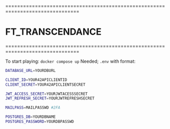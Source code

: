 ===============================================================================

# FT_TRANSCENDANCE

===============================================================================

To start playing: `docker compose up`
Needed; `.env` with format:
```bash
DATABASE_URL=YOURDBURL

CLIENT_ID=YOUR42APICLIENTID
CLIENT_SECRET=YOUR42APICLIENTSECRET

JWT_ACCESS_SECRET=YOURJWTACESSSECRET
JWT_REFRESH_SECRET=YOURJWTREFRESHSECRET

MAILPASS=MAILPASSWD #2FA

POSTGRES_DB=YOURDBNAME
POSTGRES_PASSWORD=YOURDBPASSWD
```